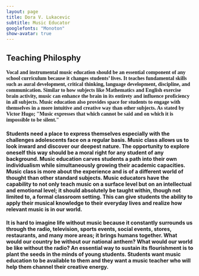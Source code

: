 ```yaml
---
layout: page
title: Dora V. Lukacevic
subtitle: Music Educator
googlefonts: "Monoton"
show-avatar: true
---
```


## Teaching Philosphy

#### <span style="font-family:Papyrus">Vocal and instrumental music education should be an essential component of any school curriculum because it changes students’ lives. It teaches fundamental skills such as aural development, critical thinking, language development, discipline, and communication. Similar to how subjects like Mathematics and English exercise brain activity, music can enhance the brain in its entirety and influence proficiency in all subjects. Music education also provides space for students to engage with themselves in a more intuitive and creative way than other subjects. As stated by Victor Hugo; "Music expresses that which cannot be said and on which it is impossible to be silent."</span>
#### Students need a place to express themselves especially with the challenges adolescents face on a regular basis. Music class allows us to look inward and discover our deepest nature. The opportunity to explore oneself this way should be a moral right for any student of any background. Music education carves students a path into their own individualism while simultaneously growing their academic capacities. Music class is more about the experience and is of a different world of thought than other standard subjects. Music educators have the capability to not only teach music on a surface level but on an intellectual and emotional level; it should absolutely be taught within, though not limited to, a formal classroom setting. This can give students the ability to apply their musical knowledge to their everyday lives and realize how relevant music is in our world. 
#### It is hard to imagine life without music because it constantly surrounds us through the radio, television, sports events, social events, stores, restaurants, and many more areas; it brings humans together. What would our country be without our national anthem? What would our world be like without the radio? An essential way to sustain its flourishment is to plant the seeds in the minds of young students. Students want music education to be available to them and they want a music teacher who will help them channel their creative energy. 
